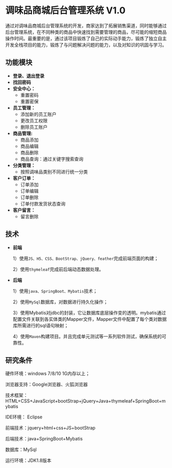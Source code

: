 # 调味品商城后台管理系统 V1.0

​		通过对调味品商城后台管理系统的开发，商家达到了拓展销售渠道，同时能够通过后台管理系统，在不同种类的商品中快速找到需要管理的商品，尽可能的缩短商品操作时间。最重要的是，通过该项目锻炼了自己的实际动手能力，锻炼了独立自主开发全栈项目的能力，锻炼了与问题解决问题的能力，以及对知识的巩固与学习。



## 功能模块

- **登录、退出登录**
- **找回密码**
- **安全中心：**
  + 重置密码
  + 重置密保
- **员工管理：**
  - 添加新的员工账户
  - 更改员工权限
  - 删除员工账户
- **商品管理:**
  + 商品添加
  + 商品编辑
  + 商品删除
  + 商品查询：通过关键字搜索查询
- **分类管理：**
  + 按照调味品类别不同进行统一分类
- **客户订单：**
  + 订单添加
  + 订单编辑
  + 订单删除
  + 订单付款发货状态查询
- **客户留言：**
  + 留言删除



## 技术

- **前端**

  1）使用`JS、H5、CSS、BootStrap、jQuery、feather`完成前端页面的构建；

  2）使用`thymeleaf`完成前后端动态数据处理。

- **后端**

  1）使用`java、SpringBoot、Mybatis`技术；

  2）使用`MySql`数据库，对数据进行持久化操作；

  3）使用Mybatis对jdbc的封装，它让数据库底层操作变的透明。mybatis通过配置文件关联到各实体类的Mapper文件，Mapper文件中配置了每个类对数据库所需进行的sql语句映射；

  4）使用`Maven`构建项目。并且完成单元测试等一系列软件测试，确保系统的可靠性。



## 研究条件

硬件环境：windows 7/8/10 1G内存以上；

浏览器支持：Google浏览器、火狐浏览器

技术框架：HTML+CSS+JavaScript+bootStrap+jQuery+Java+thymeleaf+SpringBoot+mybatis

IDE环境： Eclipse

前端技术：jquery+html+css+JS+bootStrap

后端技术：java+SpringBoot+Mybatis

数据库：MySql

运行环境：JDK1.8版本